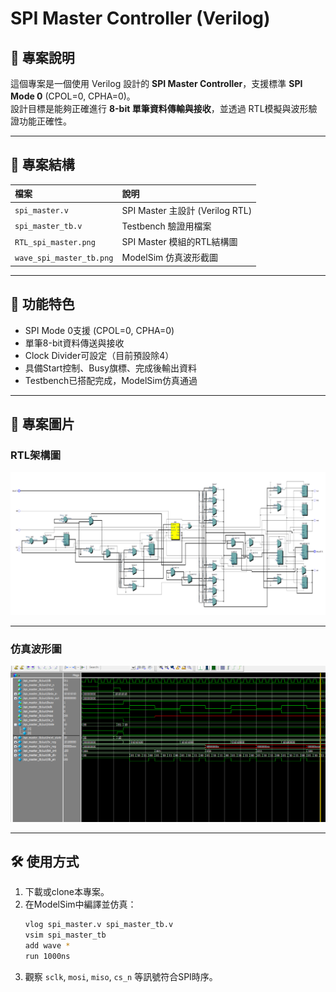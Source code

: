 # SPI Master Controller (Verilog)

## 📝 專案說明
這個專案是一個使用 Verilog 設計的 **SPI Master Controller**，支援標準 **SPI Mode 0** (CPOL=0, CPHA=0)。  
設計目標是能夠正確進行 **8-bit 單筆資料傳輸與接收**，並透過 RTL模擬與波形驗證功能正確性。

---

## 📂 專案結構

| 檔案 | 說明 |
|:---|:---|
| `spi_master.v` | SPI Master 主設計 (Verilog RTL) |
| `spi_master_tb.v` | Testbench 驗證用檔案 |
| `RTL_spi_master.png` | SPI Master 模組的RTL結構圖 |
| `wave_spi_master_tb.png` | ModelSim 仿真波形截圖 |

---

## 🚀 功能特色
- SPI Mode 0支援 (CPOL=0, CPHA=0)
- 單筆8-bit資料傳送與接收
- Clock Divider可設定（目前預設除4）
- 具備Start控制、Busy旗標、完成後輸出資料
- Testbench已搭配完成，ModelSim仿真通過

---

## 📸 專案圖片

### RTL架構圖
![RTL Diagram](RTL_spi_master.png)

---

### 仿真波形圖
![Simulation Waveform](wave_spi_master_tb.png)

---

## 🛠 使用方式

1. 下載或clone本專案。
2. 在ModelSim中編譯並仿真：
    ```sh
    vlog spi_master.v spi_master_tb.v
    vsim spi_master_tb
    add wave *
    run 1000ns
    ```
3. 觀察 `sclk`, `mosi`, `miso`, `cs_n` 等訊號符合SPI時序。
